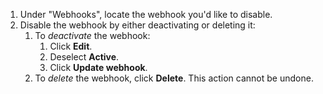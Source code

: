 1. Under "Webhooks", locate the webhook you'd like to disable.
1. Disable the webhook by either deactivating or deleting it:
   1. To _deactivate_ the webhook:
      1. Click **Edit**.
      1. Deselect **Active**.
      1. Click **Update webhook**.
   1. To _delete_ the webhook, click **Delete**. This action cannot be undone.